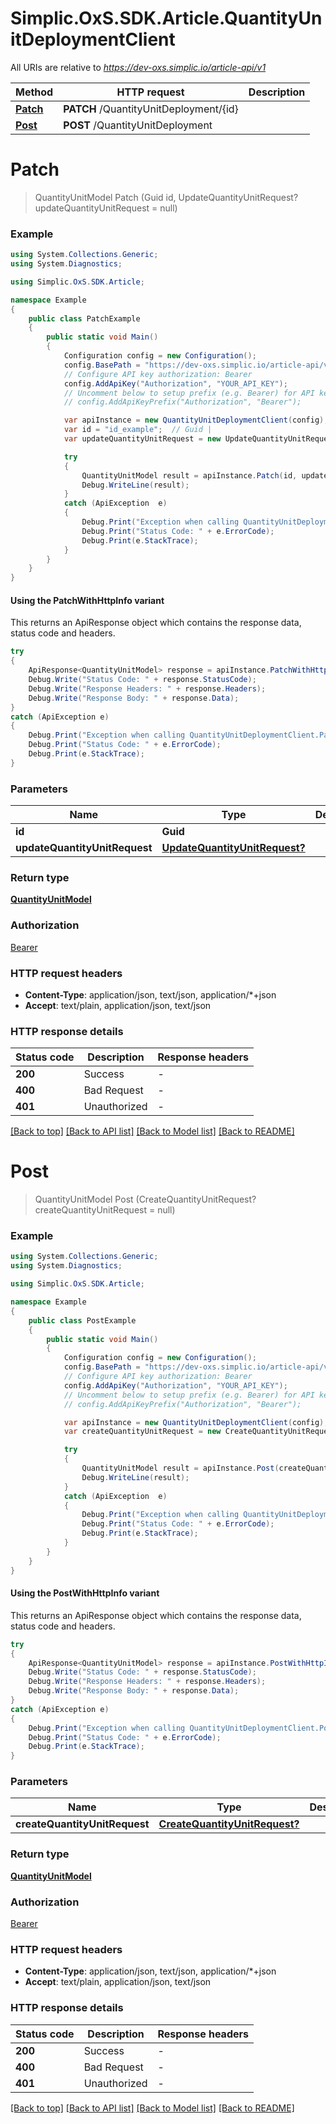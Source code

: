 # Simplic.OxS.SDK.Article.QuantityUnitDeploymentClient

All URIs are relative to *https://dev-oxs.simplic.io/article-api/v1*

| Method | HTTP request | Description |
|--------|--------------|-------------|
| [**Patch**](QuantityUnitDeploymentClient.md#quantityunitdeploymentidpatch) | **PATCH** /QuantityUnitDeployment/{id} |  |
| [**Post**](QuantityUnitDeploymentClient.md#quantityunitdeploymentpost) | **POST** /QuantityUnitDeployment |  |

<a id="quantityunitdeploymentidpatch"></a>
# **Patch**
> QuantityUnitModel Patch (Guid id, UpdateQuantityUnitRequest? updateQuantityUnitRequest = null)



### Example
```csharp
using System.Collections.Generic;
using System.Diagnostics;

using Simplic.OxS.SDK.Article;

namespace Example
{
    public class PatchExample
    {
        public static void Main()
        {
            Configuration config = new Configuration();
            config.BasePath = "https://dev-oxs.simplic.io/article-api/v1";
            // Configure API key authorization: Bearer
            config.AddApiKey("Authorization", "YOUR_API_KEY");
            // Uncomment below to setup prefix (e.g. Bearer) for API key, if needed
            // config.AddApiKeyPrefix("Authorization", "Bearer");

            var apiInstance = new QuantityUnitDeploymentClient(config);
            var id = "id_example";  // Guid | 
            var updateQuantityUnitRequest = new UpdateQuantityUnitRequest?(); // UpdateQuantityUnitRequest? |  (optional) 

            try
            {
                QuantityUnitModel result = apiInstance.Patch(id, updateQuantityUnitRequest);
                Debug.WriteLine(result);
            }
            catch (ApiException  e)
            {
                Debug.Print("Exception when calling QuantityUnitDeploymentClient.Patch: " + e.Message);
                Debug.Print("Status Code: " + e.ErrorCode);
                Debug.Print(e.StackTrace);
            }
        }
    }
}
```

#### Using the PatchWithHttpInfo variant
This returns an ApiResponse object which contains the response data, status code and headers.

```csharp
try
{
    ApiResponse<QuantityUnitModel> response = apiInstance.PatchWithHttpInfo(id, updateQuantityUnitRequest);
    Debug.Write("Status Code: " + response.StatusCode);
    Debug.Write("Response Headers: " + response.Headers);
    Debug.Write("Response Body: " + response.Data);
}
catch (ApiException e)
{
    Debug.Print("Exception when calling QuantityUnitDeploymentClient.PatchWithHttpInfo: " + e.Message);
    Debug.Print("Status Code: " + e.ErrorCode);
    Debug.Print(e.StackTrace);
}
```

### Parameters

| Name | Type | Description | Notes |
|------|------|-------------|-------|
| **id** | **Guid** |  |  |
| **updateQuantityUnitRequest** | [**UpdateQuantityUnitRequest?**](UpdateQuantityUnitRequest?.md) |  | [optional]  |

### Return type

[**QuantityUnitModel**](QuantityUnitModel.md)

### Authorization

[Bearer](../README.md#Bearer)

### HTTP request headers

 - **Content-Type**: application/json, text/json, application/*+json
 - **Accept**: text/plain, application/json, text/json


### HTTP response details
| Status code | Description | Response headers |
|-------------|-------------|------------------|
| **200** | Success |  -  |
| **400** | Bad Request |  -  |
| **401** | Unauthorized |  -  |

[[Back to top]](#) [[Back to API list]](../README.md#documentation-for-api-endpoints) [[Back to Model list]](../README.md#documentation-for-models) [[Back to README]](../README.md)

<a id="quantityunitdeploymentpost"></a>
# **Post**
> QuantityUnitModel Post (CreateQuantityUnitRequest? createQuantityUnitRequest = null)



### Example
```csharp
using System.Collections.Generic;
using System.Diagnostics;

using Simplic.OxS.SDK.Article;

namespace Example
{
    public class PostExample
    {
        public static void Main()
        {
            Configuration config = new Configuration();
            config.BasePath = "https://dev-oxs.simplic.io/article-api/v1";
            // Configure API key authorization: Bearer
            config.AddApiKey("Authorization", "YOUR_API_KEY");
            // Uncomment below to setup prefix (e.g. Bearer) for API key, if needed
            // config.AddApiKeyPrefix("Authorization", "Bearer");

            var apiInstance = new QuantityUnitDeploymentClient(config);
            var createQuantityUnitRequest = new CreateQuantityUnitRequest?(); // CreateQuantityUnitRequest? |  (optional) 

            try
            {
                QuantityUnitModel result = apiInstance.Post(createQuantityUnitRequest);
                Debug.WriteLine(result);
            }
            catch (ApiException  e)
            {
                Debug.Print("Exception when calling QuantityUnitDeploymentClient.Post: " + e.Message);
                Debug.Print("Status Code: " + e.ErrorCode);
                Debug.Print(e.StackTrace);
            }
        }
    }
}
```

#### Using the PostWithHttpInfo variant
This returns an ApiResponse object which contains the response data, status code and headers.

```csharp
try
{
    ApiResponse<QuantityUnitModel> response = apiInstance.PostWithHttpInfo(createQuantityUnitRequest);
    Debug.Write("Status Code: " + response.StatusCode);
    Debug.Write("Response Headers: " + response.Headers);
    Debug.Write("Response Body: " + response.Data);
}
catch (ApiException e)
{
    Debug.Print("Exception when calling QuantityUnitDeploymentClient.PostWithHttpInfo: " + e.Message);
    Debug.Print("Status Code: " + e.ErrorCode);
    Debug.Print(e.StackTrace);
}
```

### Parameters

| Name | Type | Description | Notes |
|------|------|-------------|-------|
| **createQuantityUnitRequest** | [**CreateQuantityUnitRequest?**](CreateQuantityUnitRequest?.md) |  | [optional]  |

### Return type

[**QuantityUnitModel**](QuantityUnitModel.md)

### Authorization

[Bearer](../README.md#Bearer)

### HTTP request headers

 - **Content-Type**: application/json, text/json, application/*+json
 - **Accept**: text/plain, application/json, text/json


### HTTP response details
| Status code | Description | Response headers |
|-------------|-------------|------------------|
| **200** | Success |  -  |
| **400** | Bad Request |  -  |
| **401** | Unauthorized |  -  |

[[Back to top]](#) [[Back to API list]](../README.md#documentation-for-api-endpoints) [[Back to Model list]](../README.md#documentation-for-models) [[Back to README]](../README.md)

